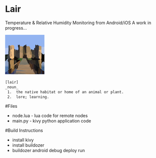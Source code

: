 # Lair

Temperature & Relative Humidity Monitoring from Android/iOS
A work in progress...

![lair logo](https://github.com/admica/lair/blob/master/logo.png)

```
[lair]
_noun_
 1.  the native habitat or home of an animal or plant.
 2.  lore; learning.
```
#Files

* node.lua - lua code for remote nodes
* main.py - kivy python application code

#Build Instructions

* install kivy
* install buildozer
* buildozer android debug deploy run
